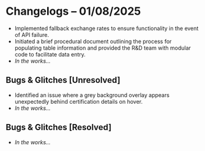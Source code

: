 # Changelogs – 01/08/2025
- Implemented fallback exchange rates to ensure functionality in the event of API failure.
- Initiated a brief procedural document outlining the process for populating table information and provided the R&D team with modular code to facilitate data entry.
- _In the works..._

## Bugs & Glitches [Unresolved]
- Identified an issue where a grey background overlay appears unexpectedly behind certification details on hover.
- _In the works..._

## Bugs & Glitches [Resolved]
- _In the works..._
